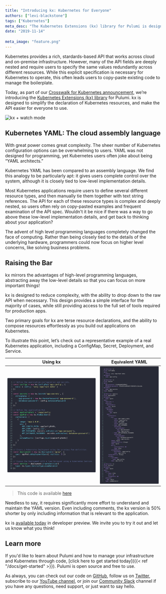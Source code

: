 ```yaml
---
title: "Introducing kx: Kubernetes for Everyone"
authors: ["levi-blackstone"]
tags: ["Kubernetes"]
meta_desc: "The Kubernetes Extensions (kx) library for Pulumi is designed to simplify the declaration of Kubernetes resources, and make the API easier to use."
date: "2019-11-14"

meta_image: "feature.png"
---
```


Kubernetes provides a rich, stardards-based API that works across cloud and on-premise
infrastructure. However, many of the API fields are deeply nested and require users
to specify the same values redundantly across different resources. While this
explicit specification is necessary for Kubernetes to operate, this often leads users to
copy-paste existing code to manage the boilerplate.

Today, as part of our [Crosswalk for Kubernetes announcement][crosswalk-announce-blog],
we’re introducing the [Kubernetes Extensions (kx) library][kx-repo] for Pulumi. kx is
designed to simplify the declaration of Kubernetes resources, and make the API easier for
everyone to use.

![kx + watch mode](kx.gif)

## Kubernetes YAML: The cloud assembly language

With great power comes great complexity. The sheer number of Kubernetes configuration
options can be overwhelming to users. YAML was not designed for programming, yet
Kubernetes users often joke about being “YAML architects.” 

Kubernetes YAML has been compared to an assembly language. We find this analogy to
be particularly apt: it gives users complete control over the system, although it is
closely tied to low-level implementation details.

Most Kubernetes applications require users to define several different resource
types, and then manually tie them together with text string references. The API
for each of these resource types is complex and deeply nested, so users often
rely on copy-pasted examples and frequent examination of the API spec. Wouldn't
it be nice if there was a way to go above these low-level implementation details,
and get back to thinking about your application?

The advent of high level programming languages completely changed the face of
computing. Rather than being closely tied to the details of the underlying
hardware, programmers could now focus on higher level concerns, like solving
business problems.

## Raising the Bar

kx mirrors the advantages of high-level programming languages, abstracting away
the low-level details so that you can focus on more important things!

kx is designed to reduce complexity, with the ability to drop down to the raw API
when necessary. This design provides a simple interface for the majority of cases,
while still providing access to the full set of tools required for production apps.

Two primary goals for kx are terse resource declarations, and the ability to compose
resources effortlessly as you build out applications on Kubernetes.

To illustrate this point, let’s check out a representative example of a real Kubernetes
application, including a ConfigMap, Secret, Deployment, and Service.

| Using kx              | Equivalent YAML                   |
| :-------------------: | :-------------------------------: |
| ![kx example](kx.png) | ![raw provider example](yaml.png) |

> This code is available [here](https://gist.github.com/lblackstone/ae56b7a5c58986b51a2e7f3e595b6a56)

Needless to say, it requires significantly more effort to understand and maintain the
YAML version. Even including comments, the kx version is 50% shorter by only including
information that is relevant to the application.

kx is [available today][kx-repo] in developer preview. We invite you to try it out and
let us know what you think!

## Learn more

If you'd like to learn about Pulumi and how to manage your
infrastructure and Kubernetes through code,
[click here to get started today]({{< ref "/docs/get-started" >}}). Pulumi is open
source and free to use.

As always, you can check out our code on
[GitHub](https://github.com/pulumi), follow us on
[Twitter](https://twitter.com/pulumicorp), subscribe to our
[YouTube channel](https://www.youtube.com/channel/UC2Dhyn4Ev52YSbcpfnfP0Mw), or
join our [Community Slack](https://slack.pulumi.com/) channel if you have
any questions, need support, or just want to say hello.

[crosswalk-announce-blog]: https://www.pulumi.com/blog/crosswalk-kubernetes/ 
[kx-repo]: https://github.com/pulumi/pulumi-kubernetesx
